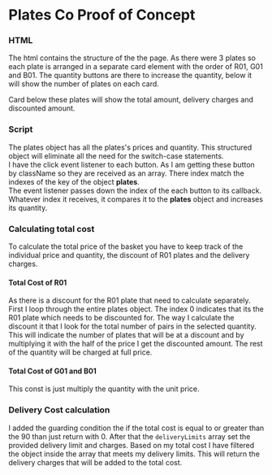 # Plates Co Proof of Concept

### HTML

The html contains the structure of the the page. As there were 3 plates so each plate is arranged in a separate card element with the order of R01, G01 and B01. The quantity buttons are there to increase the quantity, below it will show the number of plates on each card. <br />

Card below these plates will show the total amount, delivery charges and discounted amount.

### Script

The plates object has all the plates's prices and quantity. This structured object will eliminate all the need for the switch-case statements.<br />
I have the click event listener to each button. As I am getting these button by className so they are received as an array. There index match the indexes of the key of the object **plates**.<br />
The event listener passes down the index of the each button to its callback. Whatever index it receives, it compares it to the **plates** object and increases its quantity.

### Calculating total cost

To calculate the total price of the basket you have to keep track of the individual price and quantity, the discount of R01 plates and the delivery charges.

#### Total Cost of R01

As there is a discount for the R01 plate that need to calculate separately. First I loop through the entire plates object. The index 0 indicates that its the R01 plate which needs to be discounted for. The way I calculate the discount it that I look for the total number of pairs in the selected quantity. This will indicate the number of plates that will be at a discount and by multiplying it with the half of the price I get the discounted amount. The rest of the quantity will be charged at full price.

#### Total Cost of G01 and B01

This const is just multiply the quantity with the unit price.

### Delivery Cost calculation

I added the guarding condition the if the total cost is equal to or greater than the 90 than just return with 0. After that the `deliveryLimits` array set the provided delivery limit and charges. Based on my total cost I have filtered the object inside the array that meets my delivery limits. This will return the delivery charges that will be added to the total cost.
